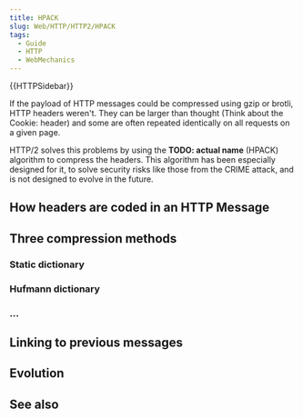 ```yaml
---
title: HPACK
slug: Web/HTTP/HTTP2/HPACK
tags:
  - Guide
  - HTTP
  - WebMechanics
---
```

{{HTTPSidebar}}

If the payload of HTTP messages could be compressed using gzip or brotli, HTTP headers weren't. They can be larger than thought (Think about the Cookie: header) and some are often repeated identically on all requests on a given page.

HTTP/2 solves this problems by using the **TODO: actual name** (HPACK) algorithm to compress the headers. This algorithm has been especially designed for it, to solve security risks like those from the CRIME attack, and is not designed to evolve in the future.

## How headers are coded in an HTTP Message

## Three compression methods

### Static dictionary

### Hufmann dictionary

### ...

## Linking to previous messages

## Evolution

## See also
